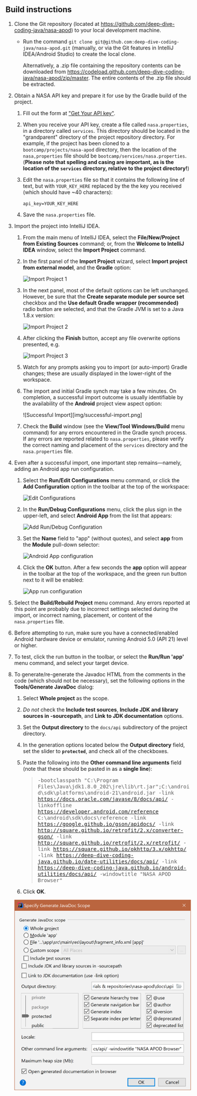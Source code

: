 ## Build instructions

1. Clone the Git repository (located at <https://github.com/deep-dive-coding-java/nasa-apod>) to your local development machine. 

    * Run the command `git clone git@github.com:deep-dive-coding-java/nasa-apod.git` (manually, or via the Git features in IntelliJ IDEA/Android Studio) to create the local clone.
        
        Alternatively, a .zip file containing the repository contents can be downloaded from <https://codeload.github.com/deep-dive-coding-java/nasa-apod/zip/master>. The entire contents of the .zip file should be extracted.

2. Obtain a NASA API key and prepare it for use by the Gradle build of the project.

    1. Fill out the form at ["Get Your API key"](https://api.nasa.gov/index.html#apply-for-an-api-key).
    
    2. When you receive your API key, create a file called `nasa.properties`, in a directory called `services`. This directory should be located in the "grandparent" directory of the project repository directory. For example, if the project has been cloned to a `bootcamp/projects/nasa-apod` directory, then the location of the `nasa,properties` file should be `bootcamp/services/nasa.properties`. (**Please note that spelling and casing are important, as is the location of the `services` directory, relative to the project directory!**)
    
    3. Edit the `nasa.properties` file so that it contains the following line of text, but with `YOUR_KEY_HERE` replaced by the the key you received (which should have ~40 characters):
    
        ```
        api_key=YOUR_KEY_HERE 
        ```
    
    4. Save the `nasa.properties` file.
    
2. Import the project into IntelliJ IDEA.

    1. From the main menu of IntelliJ IDEA, select the **File/New/Project from Existing Sources** command; or, from the **Welcome to IntelliJ IDEA** window, select the **Import Project** command.
    
    2. In the first panel of the **Import Project** wizard, select **Import project from external model**, and the **Gradle** option:
    
        ![Import Project 1](img/import-project-1.png)
        
    3. In the next panel, most of the default options can be left unchanged. However, be sure that the **Create separate module per source set** checkbox and the **Use default Gradle wrapper (recommended)** radio button are selected, and that the Gradle JVM is set to a Java 1.8.x version:
    
        ![Import Project 2](img/import-project-2.png)
        
        
    4. After clicking the **Finish** button, accept any file overwrite options presented, e.g. 
    
        ![Import Project 3](img/import-project-3.png)
        
    5. Watch for any prompts asking you to import (or auto-import) Gradle changes; these are usually displayed in the lower-right of the workspace.
    
    6. The import and initial Gradle synch may take a few minutes. On completion, a successful import outcome is usually identifiable by the availability of the **Android** project view aspect option:
    
        ![Successful Import][img/successful-import.png]
        
    7. Check the **Build** window (see the **View/Tool Windows/Build** menu command) for any errors encountered in the Gradle synch process. If any errors are reported related to `nasa.properties`, please verify the correct naming and placement of the `services` directory and the `nasa.properties` file.
    
3. Even after a successful import, one important step remains&mdash;namely, adding an Android app run configuration.

    1. Select the **Run/Edit Configurations** menu command, or click the **Add Configuration** option in the toolbar at the top of the workspace:
    
        ![Edit Configurations](img/edit-configurations.png)
        
    2. In the **Run/Debug Configurations** menu, click the plus sign in the upper-left, and select **Android App** from the list that appears:
    
        ![Add Run/Debug Configuration](img/run-debug-configurations.png)
        
    3. Set the **Name** field to "app" (without quotes), and select **app** from the **Module** pull-down selector:
    
        ![Android App configuration](img/add-app-configuration.png)
        
    4. Click the **OK** button. After a few seconds the **app** option will appear in the toolbar at the top of the workspace, and the green run button next to it will be enabled:
    
        ![App run configuration](img/app-run-configuration.png)
        
4. Select the **Build/Rebuild Project** menu command. Any errors reported at this point are probably due to incorrect settings selected during the import, or incorrect naming, placement, or content of the `nasa.properties` file.

5. Before attempting to run, make sure you have a connected/enabled Android hardware device or emulator, running Android 5.0 (API 21) level or higher.

6. To test, click the run button in the toolbar, or select the **Run/Run 'app'** menu command, and select your target device.

7. To generate/re-generate the Javadoc HTML from the comments in the code (which should not be necessary), set the following options in the **Tools/Generate JavaDoc** dialog:

    1. Select **Whole project** as the scope.
    
    2. _Do not_ check the **Include test sources**, **Include JDK and library sources in -sourcepath**, and **Link to JDK documentation** options.
    
    3. Set the **Output directory** to the `docs/api` subdirectory of the project directory.
    
    4. In the generation options located below the **Output directory** field, set the slider to **`protected`**, and check all of the checkboxes.
    
    5. Paste the following into the **Other command line arguments** field (note that these should be pasted in as a **single line**):
    
        > <tt>-bootclasspath "C:\Program Files\Java\jdk1.8.0_202\jre\lib\rt.jar";C:\android\sdk\platforms\android-21\android.jar -link https://docs.oracle.com/javase/8/docs/api/ -linkoffline https://developer.android.com/reference C:\android\sdk\docs\reference -link https://google.github.io/gson/apidocs/ -link http://square.github.io/retrofit/2.x/converter-gson/ -link http://square.github.io/retrofit/2.x/retrofit/ -link https://square.github.io/okhttp/3.x/okhttp/ -link https://deep-dive-coding-java.github.io/date-utilities/docs/api/ -link https://deep-dive-coding-java.github.io/android-utilities/docs/api/ -windowtitle "NASA APOD Browser"</tt>
        
    6. Click **OK**.
    
    ![Generate Javadoc](img/generate-javadoc.png)
